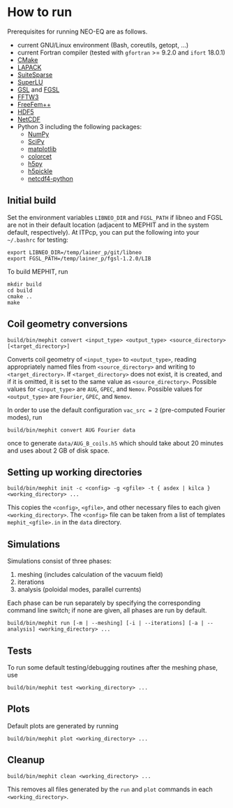 # How to run

Prerequisites for running NEO-EQ are as follows.

- current GNU/Linux environment (Bash, coreutils, getopt, ...)
- current Fortran compiler (tested with `gfortran` >= 9.2.0 and `ifort` 18.0.1)
- [CMake](https://cmake.org/)
- [LAPACK](https://www.netlib.org/lapack/)
- [SuiteSparse](https://github.com/DrTimothyAldenDavis/SuiteSparse)
- [SuperLU](https://github.com/xiaoyeli/superlu)
- [GSL](https://www.gnu.org/software/gsl/) and [FGSL](https://github.com/reinh-bader/fgsl)
- [FFTW3](http://fftw.org/)
- [FreeFem++](https://github.com/FreeFem/FreeFem-sources)
- [HDF5](https://www.hdfgroup.org/downloads/hdf5)
- [NetCDF](https://github.com/Unidata/netcdf-fortran)
- Python 3 including the following packages:
  - [NumPy](https://github.com/numpy/numpy)
  - [SciPy](https://github.com/scipy/scipy)
  - [matplotlib](https://github.com/matplotlib/matplotlib)
  - [colorcet](https://github.com/holoviz/colorcet)
  - [h5py](https://github.com/h5py/h5py)
  - [h5pickle](https://github.com/DaanVanVugt/h5pickle)
  - [netcdf4-python](https://github.com/Unidata/netcdf4-python)

## Initial build

Set the environment variables `LIBNEO_DIR` and `FGSL_PATH` if libneo and FGSL are not in their default location (adjacent to MEPHIT and in the system default, respectively). At ITPcp, you can put the following into your `~/.bashrc` for testing:

    export LIBNEO_DIR=/temp/lainer_p/git/libneo
    export FGSL_PATH=/temp/lainer_p/fgsl-1.2.0/LIB

To build MEPHIT, run

    mkdir build
    cd build
    cmake ..
    make

## Coil geometry conversions

    build/bin/mephit convert <input_type> <output_type> <source_directory> [<target_directory>]

Converts coil geometry of `<input_type>` to `<output_type>`, reading appropriately named files from `<source_directory>` and writing to `<target_directory>`. If `<target_directory>` does not exist, it is created, and if it is omitted, it is set to the same value as `<source_directory>`. Possible values for `<input_type>` are `AUG`, `GPEC`, and `Nemov`. Possible values for `<output_type>` are `Fourier`, `GPEC`, and `Nemov`.

In order to use the default configuration `vac_src = 2` (pre-computed Fourier modes), run

    build/bin/mephit convert AUG Fourier data

once to generate `data/AUG_B_coils.h5` which should take about 20 minutes and uses about 2 GB of disk space.

## Setting up working directories

    build/bin/mephit init -c <config> -g <gfile> -t { asdex | kilca } <working_directory> ...

This copies the `<config>`, `<gfile>`, and other necessary files to each given `<working_directory>`. The `<config>` file can be taken from a list of templates `mephit_<gfile>.in` in the `data` directory.

## Simulations

Simulations consist of three phases:

1. meshing (includes calculation of the vacuum field)
2. iterations
3. analysis (poloidal modes, parallel currents)

Each phase can be run separately by specifying the corresponding command line switch; if none are given, all phases are run by default.

    build/bin/mephit run [-m | --meshing] [-i | --iterations] [-a | --analysis] <working_directory> ...


## Tests

To run some default testing/debugging routines after the meshing phase, use

    build/bin/mephit test <working_directory> ...

## Plots

Default plots are generated by running

    build/bin/mephit plot <working_directory> ...

## Cleanup

    build/bin/mephit clean <working_directory> ...

This removes all files generated by the `run` and `plot` commands in each `<working_directory>`.
